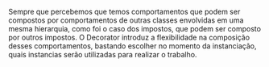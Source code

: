 Sempre que percebemos que temos comportamentos que podem ser compostos por comportamentos de outras classes envolvidas em uma mesma hierarquia, como foi o caso dos impostos, que podem ser composto por outros impostos. O Decorator introduz a flexibilidade na composição desses comportamentos, bastando escolher no momento da instanciação, quais instancias serão utilizadas para realizar o trabalho.